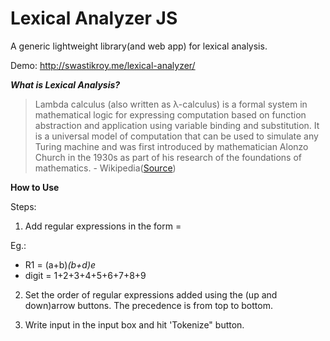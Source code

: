 # Lexical Analyzer JS
A generic lightweight library(and web app) for lexical analysis. 

Demo: http://swastikroy.me/lexical-analyzer/

***What is Lexical Analysis?***
> Lambda calculus (also written as λ-calculus) is a formal system in mathematical logic for expressing computation based on function abstraction and application using variable binding and substitution. It is a universal model of computation that can be used to simulate any Turing machine and was first introduced by mathematician Alonzo Church in the 1930s as part of his research of the foundations of mathematics. - Wikipedia([Source](https://en.wikipedia.org/wiki/Lexical_analysis))

**How to Use**

Steps:

1. Add regular expressions in the form <Regular Expression Name> = <Definition>

Eg.: 

- R1 = (a+b)*(b+d)e*
- digit = 1+2+3+4+5+6+7+8+9

2. Set the order of regular expressions added using the (up and down)arrow buttons. The precedence is from top to bottom.

3. Write input in the input box and hit 'Tokenize" button.

